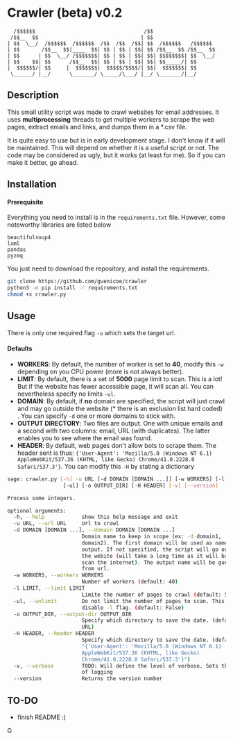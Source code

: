 # Crawler (beta) v0.2



      /$$$$$$                                   /$$
     /$$__  $$                                 | $$
    | $$  \__/  /$$$$$$  /$$$$$$  /$$  /$$  /$$| $$  /$$$$$$   /$$$$$$
    | $$       /$$__  $$|____  $$| $$ | $$ | $$| $$ /$$__  $$ /$$__  $$
    | $$      | $$  \__/ /$$$$$$$| $$ | $$ | $$| $$| $$$$$$$$| $$  \__/
    | $$    $$| $$      /$$__  $$| $$ | $$ | $$| $$| $$_____/| $$
    |  $$$$$$/| $$     |  $$$$$$$|  $$$$$/$$$$/| $$|  $$$$$$$| $$
     \______/ |__/      \_______/ \_____/\___/ |__/ \_______/|__/


## Description

This small utility script was made to crawl websites for email addresses. It uses **multiprocessing** threads to get multiple workers to scrape the web pages, extract emails and links, and dumps them in a *.csv file.

It is quite easy to use but is in early development stage. I don't know if it will be maintained. This will depend on whether it is a useful script or not.  The code may be considered as ugly, but it works (at least for me). So if you can make it better, go ahead. 

## Installation

#### Prerequisite

Everything you need to install is in the `requirements.txt` file. However, some noteworthy libraries are listed below 

```
beautifulsoup4
lxml
pandas
pyzmq
```

You just need to download the repository, and install the requirements. 

```sh
git clone https://github.com/guenicoe/crawler
python3 -m pip install -r requirements.txt
chmod +x crawler.py
```

## Usage

There is only one required flag `-u` which sets the target url.

#### Defaults

- **WORKERS**: By default, the number of worker is set to **40**, modify this `-w` depending on you CPU power (more is not always better). 
- **LIMIT**: By default, there is a set of **5000** page limit to scan. This is a lot! But if the website has fewer accessible page, it will scan all. You can nevertheless specify no limits `-ul`.
- **DOMAIN**: By default, if **no** domain are specified, the script will just crawl and may go outside the website (* there is an exclusion list hard coded) . You can specify `-d` one or more domains to stick with.
- **OUTPUT DIRECTORY**: Two files are output. One with unique emails and a second with two columns: email, URL (with duplicates). The latter enables you to see where the email was found.
- **HEADER**: By default, web pages don't allow bots to scrape them. The header sent is thus: `{'User-Agent': 'Mozilla/5.0 (Windows NT 6.1) AppleWebKit/537.36 (KHTML, like Gecko) Chrome/41.0.2228.0 Safari/537.3'}`. You can modify this `-H` by stating a dictionary 



```sh
sage: crawler.py [-h] -u URL [-d DOMAIN [DOMAIN ...]] [-w WORKERS] [-l LIMIT]
                  [-ul] [-o OUTPUT_DIR] [-H HEADER] [-v] [--version]

Process some integers.

optional arguments:
  -h, --help            show this help message and exit
  -u URL, --url URL     Url to crawl
  -d DOMAIN [DOMAIN ...], --domain DOMAIN [DOMAIN ...]
                        Domain name to keep in scope (ex: -d domain1,
                        domain2). The first domain will be used as name for
                        output. If not specified, the script will go outside
                        the webite (will take a long time as it will basically
                        scan the internet). The output name will be guessed
                        from url.
  -w WORKERS, --workers WORKERS
                        Number of workers (default: 40)
  -l LIMIT, --limit LIMIT
                        Limite the number of pages to crawl (default: 5000)
  -ul, --unlimit        Do not limit the number of pages to scan. This will
                        disable -l flag. (default: False)
  -o OUTPUT_DIR, --output-dir OUTPUT_DIR
                        Specify which directory to save the date. (default is
                        URL)
  -H HEADER, --header HEADER
                        Specify which directory to save the date. (default is
                        "{'User-Agent': 'Mozilla/5.0 (Windows NT 6.1)
                        AppleWebKit/537.36 (KHTML, like Gecko)
                        Chrome/41.0.2228.0 Safari/537.3'}")
  -v, --verbose         TODO: Will define the level of verbose. Sets the level
                        of logging
  --version             Returns the version number

```

## TO-DO

- finish README :)





G

